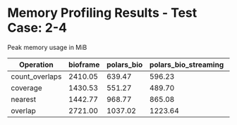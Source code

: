# Memory Profiling Results - Test Case: 2-4

Peak memory usage in MiB

| Operation | bioframe | polars_bio | polars_bio_streaming | pyranges0 | pyranges1 |
|-----------|---|---|---|---|---|
| count_overlaps | 2410.05 | 639.47 | 596.23 | 1950.06 | 1604.39 |
| coverage | 1430.53 | 551.27 | 489.70 | 1959.62 | 1867.55 |
| nearest | 1442.77 | 968.77 | 865.08 | 1768.22 | 1778.98 |
| overlap | 2721.00 | 1037.02 | 1223.64 | 2802.80 | 4012.00 |

